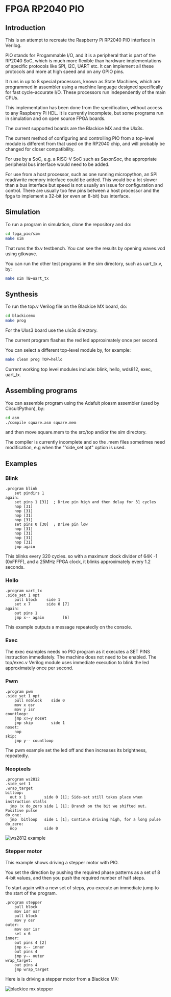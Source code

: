 # FPGA RP2040 PIO

## Introduction

This is an attempt to recreate the Raspberry Pi RP2040 PIO interface in Verilog.

PIO stands for Progammable I/O, and it is a peripheral that is part of the RP2040 SoC, which is much more flexible than hardware implementations of specific protocols like SPI, I2C, UART etc. It can implement all these protocols and more at high speed and on any GPIO pins.

It runs in up to 8 special processors, known as State Machines, which are programmed in assembler using a machine language designed specifically for fast cycle-accurate I/O. These processors run independently of the main CPUs.

This implementation has been done from the specification, without access to any Raspberry Pi HDL. It is currently incomplete, but some programs run in simulation and on open source FPGA boards.

The current supported boards are the Blackice MX and the Ulx3s.

The current method of configuring and controlling PIO from a top-level module is different from that used on the RP2040 chip, and will probably be changed for closer compatibility.

For use by a SoC, e.g. a RISC-V SoC such as SaxonSoc, the appropriate peripheral bus interface would need to be added.

For use from a host processor, such as one running micropython, an SPI read/write memory interface could be added. This would be a lot slower than a bus interface but speed is not usually an issue for configuration and control. There are usually too few pins between a host processor and the fpga to implement a 32-bit (or even an 8-bit) bus interface.

## Simulation

To run a program in simulation, clone the repository and do:

```sh
cd fpga_pio/sim
make sim
```

That runs the tb.v testbench. You can see the results by opening waves.vcd using gtkwave.

You can run the other test programs in the sim directory, such as uart_tx.v, by:

```sh
make sim TB=uart_tx
```

## Synthesis

To run the top.v Verilog file on the Blackice MX board, do:

```sh
cd blackicemx
make prog
```

For the Ulxs3 board use the ulx3s directory.

The current program flashes the red led approximately once per second.

You can select a different top-level module by, for example:

```sh
make clean prog TOP=hello
```

Current working top level modules include: blink, hello, wds812, exec, uart_tx.

## Assembling programs

You can assemble program using the Adafuit pioasm assembler (used by CircuitPython), by:

```sh
cd asm
./compile square.asm square.mem
```

and then move square.mem to the src/top and/or the sim directory.

The compiler is currently incomplete and so the .mem files sometimes need modification, e.g when the "'side_set opt" option is used.

## Examples

### Blink

```
.program blink
    set pindirs 1
again:
    set pins 1 [31]  ; Drive pin high and then delay for 31 cycles
    nop [31]
    nop [31]
    nop [31]
    nop [31]
    set pins 0 [30]  ; Drive pin low
    nop [31]
    nop [31]
    nop [31]
    nop [31]
    jmp again
```

This blinks every 320 cycles. so with a maximum clock divider of 64K -1 (0xFFFF), and a 25MHz FPGA clock, it blinks approximately every 1.2 seconds.

### Hello

```
.program uart_tx
.side_set 1 opt
    pull block    side 1
    set x 7       side 0 [7]
again:
    out pins 1
    jmp x-- again        [6]
```

This example outputs a message repeatedly on the console.

### Exec

The exec examples needs no PIO program as it executes a SET PINS instruction immediately. The machine does not need to be enabled.
The top/exec.v Verilog module uses immediate execution to blink the led approximately once per second.

### Pwm

```
.program pwm
.side_set 1 opt
    pull noblock    side 0
    mov x osr
    mov y isr
countloop:
    jmp x!=y noset
    jmp skip        side 1
noset:
    nop
skip:
    jmp y-- countloop
```

The pwm example set the led off and then increases its brightness, repeatedly.

### Neopixels

```
.program ws2812
.side_set 1
.wrap_target
bitloop:
  out x 1        side 0 [1]; Side-set still takes place when instruction stalls
  jmp !x do_zero side 1 [1]; Branch on the bit we shifted out. Positive pulse
do_one:
  jmp  bitloop   side 1 [1]; Continue driving high, for a long pulse
do_zero:
  nop            side 0
```

![ws2812 example](https://raw.githubusercontent.com/lawrie/lawrie.github.io/master/images/ws2812.jpg)

### Stepper motor

This example shows driving a stepper motor with PIO. 

You set the direction by pushing the required phase patterns as a set of 8 4-bit values, and then you push the required number of half steps.

To start again with a new set of steps, you execute an immediate jump to the start of the program.

```
.program stepper
    pull block
    mov isr osr
    pull block
    mov y osr
outer:
    mov osr isr 
    set x 6
inner:
    out pins 4 [2]
    jmp x-- inner
    out pins 4
    jmp y-- outer
wrap_target:
    out pins 4
    jmp wrap_target
```

Here is is driving a stepper motor from a Blackice MX:

![blackice mx stepper](https://github.com/lawrie/lawrie.github.io/blob/master/images/stepper_mx.jpg)
